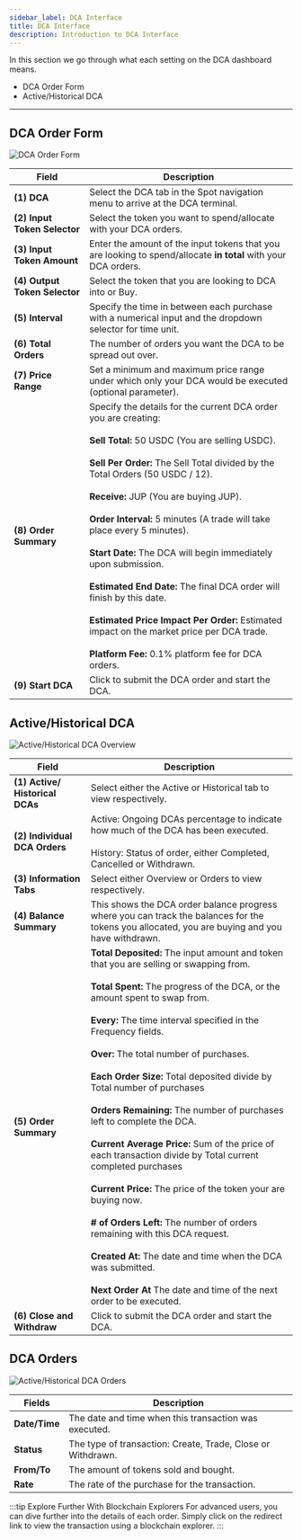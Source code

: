 ```yaml
---
sidebar_label: DCA Interface
title: DCA Interface
description: Introduction to DCA Interface
---
```


<head>
    <title>DCA Interface</title>
    <meta name="twitter:card" content="summary" />
</head>

In this section we go through what each setting on the DCA dashboard means.

- DCA Order Form
- Active/Historical DCA

---

## DCA Order Form

![DCA Order Form](./img/dca-2-1.png)

| Field | Description |
|---|---|
| **(1) DCA** | Select the DCA tab in the Spot navigation menu to arrive at the DCA terminal. |
| **(2) Input Token Selector** | Select the token you want to spend/allocate with your DCA orders. |
| **(3) Input Token Amount** | Enter the amount of the input tokens that you are looking to spend/allocate **in total** with your DCA orders. |
| **(4) Output Token Selector** | Select the token that you are looking to DCA into or Buy. |
| **(5) Interval** | Specify the time in between each purchase with a numerical input and the dropdown selector for time unit. |
| **(6) Total Orders** | The number of orders you want the DCA to be spread out over. |
| **(7) Price Range** | Set a minimum and maximum price range under which only your DCA would be executed (optional parameter). |
| **(8) Order Summary** | Specify the details for the current DCA order you are creating:<br /><br />**Sell Total:** 50 USDC (You are selling USDC).<br /><br />**Sell Per Order:** The Sell Total divided by the Total Orders (50 USDC / 12).<br /><br />**Receive:** JUP (You are buying JUP).<br /><br />**Order Interval:** 5 minutes (A trade will take place every 5 minutes).<br /><br />**Start Date:** The DCA will begin immediately upon submission.<br /><br />**Estimated End Date:** The final DCA order will finish by this date.<br /><br />**Estimated Price Impact Per Order:** Estimated impact on the market price per DCA trade.<br /><br />**Platform Fee:** 0.1% platform fee for DCA orders. |
| **(9) Start DCA** | Click to submit the DCA order and start the DCA. |

## Active/Historical DCA

![Active/Historical DCA Overview](./img/dca-2-2.png)

| Field | Description |
|---|---|
| **(1) Active/ Historical DCAs** | Select either the Active or Historical tab to view respectively. |
| **(2) Individual DCA Orders** | Active: Ongoing DCAs percentage to indicate how much of the DCA has been executed.<br /><br />History: Status of order, either Completed, Cancelled or Withdrawn. |
| **(3) Information Tabs** | Select either Overview or Orders to view respectively. |
| **(4) Balance Summary** | This shows the DCA order balance progress where you can track the balances for the tokens you allocated, you are buying and you have withdrawn. |
| **(5) Order Summary** | **Total Deposited:** The input amount and token that you are selling or swapping from.<br /><br />**Total Spent:** The progress of the DCA, or the amount spent to swap from.<br /><br />**Every:** The time interval specified in the Frequency fields.<br /><br />**Over:** The total number of purchases.<br /><br />**Each Order Size:** Total deposited divide by Total number of purchases<br /><br />**Orders Remaining:** The number of purchases left to complete the DCA.<br /><br />**Current Average Price:** Sum of the price of each transaction divide by Total current completed purchases<br /><br />**Current Price:** The price of the token your are buying now.<br /><br />**# of Orders Left:** The number of orders remaining with this DCA request.<br /><br />**Created At:** The date and time when the DCA was submitted.<br /><br />**Next Order At** The date and time of the next order to be executed. |
| **(6) Close and Withdraw** | Click to submit the DCA order and start the DCA. |

## DCA Orders

![Active/Historical DCA Orders](./img/dca-2-3.png)

| Fields | Description |
|--------|-------------|
| **Date/Time** | The date and time when this transaction was executed. |
| **Status** | The type of transaction: Create, Trade, Close or Withdrawn. |
| **From/To** | The amount of tokens sold and bought. |
| **Rate** | The rate of the purchase for the transaction. |

:::tip Explore Further With Blockchain Explorers
For advanced users, you can dive further into the details of each order. Simply click on the redirect link to view the transaction using a blockchain explorer.
:::